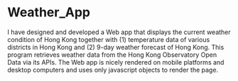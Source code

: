 # Weather_App
I have designed and developed a Web app that displays the current weather condition of Hong Kong together with (1) temperature data of various districts in Hong Kong and (2) 9-day weather forecast of Hong Kong. This program retrieves weather data from the Hong Kong Observatory Open Data via its APIs. The Web app is nicely rendered on mobile platforms and desktop computers and uses only javascript objects to render the page. 
